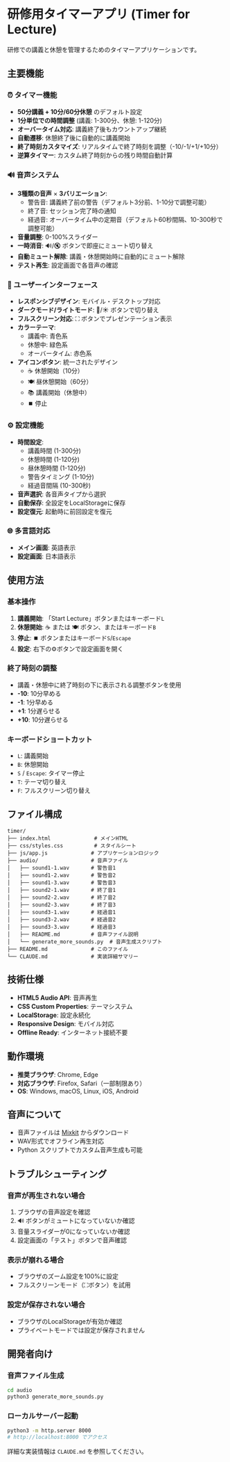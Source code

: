 # 研修用タイマーアプリ (Timer for Lecture)

研修での講義と休憩を管理するためのタイマーアプリケーションです。

## 主要機能

### ⏰ タイマー機能
- **50分講義 + 10分/60分休憩** のデフォルト設定
- **1分単位での時間調整** (講義: 1-300分、休憩: 1-120分)
- **オーバータイム対応**: 講義終了後もカウントアップ継続
- **自動遷移**: 休憩終了後に自動的に講義開始
- **終了時刻カスタマイズ**: リアルタイムで終了時刻を調整（-10/-1/+1/+10分）
- **逆算タイマー**: カスタム終了時刻からの残り時間自動計算

### 🔊 音声システム
- **3種類の音声** × **3バリエーション**:
  - 警告音: 講義終了前の警告（デフォルト3分前、1-10分で調整可能）
  - 終了音: セッション完了時の通知
  - 経過音: オーバータイム中の定期音（デフォルト60秒間隔、10-300秒で調整可能）
- **音量調整**: 0-100%スライダー
- **一時消音**: 🔊/🔇 ボタンで即座にミュート切り替え
- **自動ミュート解除**: 講義・休憩開始時に自動的にミュート解除
- **テスト再生**: 設定画面で各音声の確認

### 🎨 ユーザーインターフェース
- **レスポンシブデザイン**: モバイル・デスクトップ対応
- **ダークモード/ライトモード**: 🌙/☀️ ボタンで切り替え
- **フルスクリーン対応**: ⛶ ボタンでプレゼンテーション表示
- **カラーテーマ**:
  - 講義中: 青色系
  - 休憩中: 緑色系
  - オーバータイム: 赤色系
- **アイコンボタン**: 統一されたデザイン
  - ☕ 休憩開始（10分）
  - 🍽️ 昼休憩開始（60分）
  - 📚 講義開始（休憩中）
  - ⏹️ 停止

### ⚙️ 設定機能
- **時間設定**: 
  - 講義時間 (1-300分)
  - 休憩時間 (1-120分)
  - 昼休憩時間 (1-120分)
  - 警告タイミング (1-10分)
  - 経過音間隔 (10-300秒)
- **音声選択**: 各音声タイプから選択
- **自動保存**: 全設定をLocalStorageに保存
- **設定復元**: 起動時に前回設定を復元

### 🌐 多言語対応
- **メイン画面**: 英語表示
- **設定画面**: 日本語表示

## 使用方法

### 基本操作
1. **講義開始**: 「Start Lecture」ボタンまたはキーボード`L`
2. **休憩開始**: ☕ または 🍽️ ボタン、またはキーボード`B`
3. **停止**: ⏹️ ボタンまたはキーボード`S`/`Escape`
4. **設定**: 右下の⚙️ボタンで設定画面を開く

### 終了時刻の調整
- 講義・休憩中に終了時刻の下に表示される調整ボタンを使用
- **-10**: 10分早める
- **-1**: 1分早める  
- **+1**: 1分遅らせる
- **+10**: 10分遅らせる

### キーボードショートカット
- `L`: 講義開始
- `B`: 休憩開始  
- `S` / `Escape`: タイマー停止
- `T`: テーマ切り替え
- `F`: フルスクリーン切り替え

## ファイル構成
```
timer/
├── index.html              # メインHTML
├── css/styles.css          # スタイルシート
├── js/app.js              # アプリケーションロジック
├── audio/                 # 音声ファイル
│   ├── sound1-1.wav       # 警告音1
│   ├── sound1-2.wav       # 警告音2
│   ├── sound1-3.wav       # 警告音3
│   ├── sound2-1.wav       # 終了音1
│   ├── sound2-2.wav       # 終了音2
│   ├── sound2-3.wav       # 終了音3
│   ├── sound3-1.wav       # 経過音1
│   ├── sound3-2.wav       # 経過音2
│   ├── sound3-3.wav       # 経過音3
│   ├── README.md          # 音声ファイル説明
│   └── generate_more_sounds.py  # 音声生成スクリプト
├── README.md              # このファイル
└── CLAUDE.md              # 実装詳細サマリー
```

## 技術仕様
- **HTML5 Audio API**: 音声再生
- **CSS Custom Properties**: テーマシステム
- **LocalStorage**: 設定永続化
- **Responsive Design**: モバイル対応
- **Offline Ready**: インターネット接続不要

## 動作環境
- **推奨ブラウザ**: Chrome, Edge
- **対応ブラウザ**: Firefox, Safari（一部制限あり）
- **OS**: Windows, macOS, Linux, iOS, Android

## 音声について
- 音声ファイルは [Mixkit](https://mixkit.co/) からダウンロード
- WAV形式でオフライン再生対応
- Python スクリプトでカスタム音声生成も可能

## トラブルシューティング

### 音声が再生されない場合
1. ブラウザの音声設定を確認
2. 🔊 ボタンがミュートになっていないか確認
3. 音量スライダーが0になっていないか確認
4. 設定画面の「テスト」ボタンで音声確認

### 表示が崩れる場合
- ブラウザのズーム設定を100%に設定
- フルスクリーンモード（⛶ボタン）を試用

### 設定が保存されない場合
- ブラウザのLocalStorageが有効か確認
- プライベートモードでは設定が保存されません

## 開発者向け

### 音声ファイル生成
```bash
cd audio
python3 generate_more_sounds.py
```

### ローカルサーバー起動
```bash
python3 -m http.server 8000
# http://localhost:8000 でアクセス
```

詳細な実装情報は `CLAUDE.md` を参照してください。